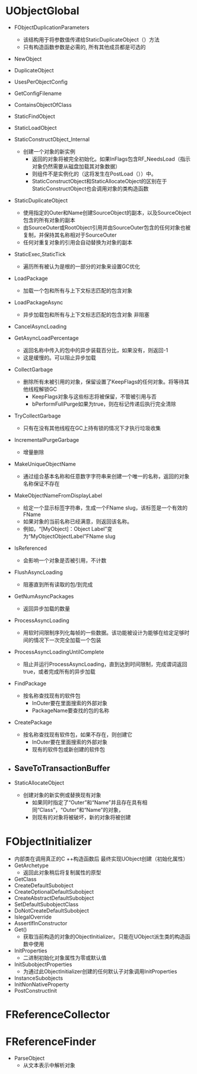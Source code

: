 # UObjectGlobal
- FObjectDuplicationParameters
  - 该结构用于将参数值传递给StaticDuplicateObject（）方法
  - 只有构造函数参数是必需的, 所有其他成员都是可选的

- NewObject
- DuplicateObject
- UsesPerObjectConfig
- GetConfigFilename
- ContainsObjectOfClass

- StaticFindObject
- StaticLoadObject
- StaticConstructObject_Internal
  - 创建一个对象的新实例
    - 返回的对象将被完全初始化。如果InFlags包含RF_NeedsLoad（指示对象仍然需要从磁盘加载其对象数据）
    - 则组件不是实例化的（这将发生在PostLoad（））中。
    - StaticConstructObject和StaticAllocateObject的区别在于StaticConstructObject也会调用对象的类构造函数
- StaticDuplicateObject
  - 使用指定的Outer和Name创建SourceObject的副本，以及SourceObject包含的所有对象的副本
  - 由SourceOuter或RootObject引用并由SourceOuter包含的任何对象也被复制，并保持其名称相对于SourceOuter
  - 任何对重复对象的引用会自动替换为对象的副本
- StaticExec,StaticTick
  - 遍历所有被认为是根的一部分的对象来设置GC优化
- LoadPackage
  - 加载一个包和所有与上下文标志匹配的包含对象
- LoadPackageAsync
  - 异步加载包和所有与上下文标志匹配的包含对象 非阻塞
- CancelAsyncLoading
- GetAsyncLoadPercentage
  - 返回名称中传入的包中的异步装载百分比，如果没有，则返回-1
  - 这是缓慢的。可以阻止异步加载

- CollectGarbage
  - 删除所有未被引用的对象，保留设置了KeepFlags的任何对象。将等待其他线程解锁GC
    - KeepFlags对象与这些标志将被保留，不管被引用与否
    - bPerformFullPurge如果为true，则在标记传递后执行完全清除
- TryCollectGarbage
  - 只有在没有其他线程在GC上持有锁的情况下才执行垃圾收集
- IncrementalPurgeGarbage
  - 增量删除
- MakeUniqueObjectName
  - 通过组合基本名称和任意数字字符串来创建一个唯一的名称，返回的对象名称保证不存在
- MakeObjectNameFromDisplayLabel
  - 给定一个显示标签字符串，生成一个FName slug，该标签是一个有效的FName
  - 如果对象的当前名称已经满意，则返回该名称。
  - 例如，“[MyObject]：Object Label”变为“MyObjectObjectLabel”FName slug
- IsReferenced
  - 会影响一个对象是否被引用，不计数
- FlushAsyncLoading
  - 阻塞直到所有读取的包/到完成
- GetNumAsyncPackages
  - 返回异步加载的数量
- ProcessAsyncLoading
  - 用软时间限制序列化每帧的一些数据。该功能被设计为能够在给定足够时间的情况下一次完全加载一个包装
- ProcessAsyncLoadingUntilComplete
  - 阻止并运行ProcessAsyncLoading，直到达到时间限制，完成谓词返回true，或者完成所有的异步加载
- FindPackage
  - 按名称查找现有的软件包
    - InOuter要在里面搜索的外部对象
    - PackageName要查找的包的名称
- CreatePackage
  - 按名称查找现有软件包，如果不存在，则创建它
    - InOuter要在里面搜索的外部对象
    - 现有的软件包或新创建的软件包
- SaveToTransactionBuffer
  -
- StaticAllocateObject
  - 创建对象的新实例或替换现有对象
    - 如果同时指定了“Outer”和“Name”并且存在具有相同“Class”，“Outer”和“Name”的对象，
    - 则现有的对象将被破坏，新的对​​象将被创建

# FObjectInitializer
- 内部类在调用真正的C ++构造函数后 最终实现UObject创建（初始化属性）
- GetArchetype
  - 返回此对象稍后将复制属性的原型
- GetClass
- CreateDefaultSubobject
- CreateOptionalDefaultSubobject
- CreateAbstractDefaultSubobject
- SetDefaultSubobjectClass
- DoNotCreateDefaultSubobject
- IslegalOverride
- AssertIfInConstructor
- Get()
  - 获取当前构造的对象的ObjectInitializer。只能在UObject派生类的构造函数中使用
- InitProperties
  - 二进制初始化对象属性为零或默认值
- InitSubobjectProperties
  - 为通过此ObjectInitializer创建的任何默认子对象调用InitProperties
- InstanceSubobjects
- InitNonNativeProperty
- PostConstructInit






# FReferenceCollector
# FReferenceFinder



















- ParseObject
  - 从文本表示中解析对象
